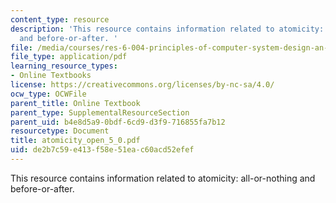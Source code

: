 ```yaml
---
content_type: resource
description: 'This resource contains information related to atomicity: all-or-nothing
  and before-or-after. '
file: /media/courses/res-6-004-principles-of-computer-system-design-an-introduction-spring-2009/de2b7c59e413f58e51eac60acd52efef_atomicity_open_5_0.pdf
file_type: application/pdf
learning_resource_types:
- Online Textbooks
license: https://creativecommons.org/licenses/by-nc-sa/4.0/
ocw_type: OCWFile
parent_title: Online Textbook
parent_type: SupplementalResourceSection
parent_uid: b4e8d5a9-0bdf-6cd9-d3f9-716855fa7b12
resourcetype: Document
title: atomicity_open_5_0.pdf
uid: de2b7c59-e413-f58e-51ea-c60acd52efef
---
```

This resource contains information related to atomicity: all-or-nothing and before-or-after. 